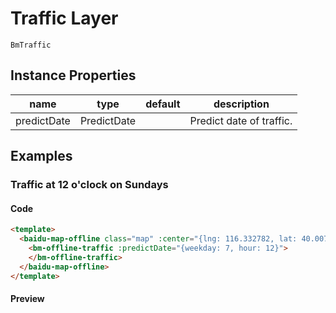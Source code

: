# Traffic Layer

`BmTraffic`

## Instance Properties

|name|type|default|description|
|------|-----|-----|----|
|predictDate|PredictDate||Predict date of traffic.|

## Examples

### Traffic at 12 o'clock on Sundays

#### Code

```html
<template>
  <baidu-map-offline class="map" :center="{lng: 116.332782, lat: 40.007978}" :zoom="16">
    <bm-offline-traffic :predictDate="{weekday: 7, hour: 12}">
    </bm-offline-traffic>
  </baidu-map-offline>
</template>
```

#### Preview

<doc-preview>
  <baidu-map-offline class="map" :center="{lng: 116.332782, lat: 40.007978}" :zoom="15">
    <bm-offline-traffic :predictDate="{weekday: 7, hour: 12}">
    </bm-offline-traffic>
  </baidu-map-offline>
</doc-preview>